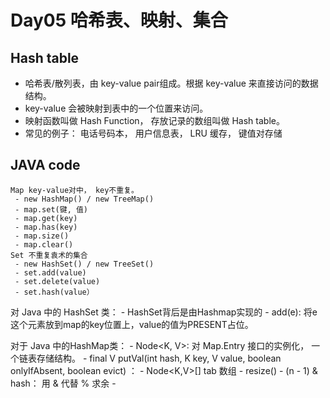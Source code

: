 # Day05 哈希表、映射、集合

##  Hash table
- 哈希表/散列表，由 key-value pair组成。根据 key-value 来直接访问的数据结构。
- key-value 会被映射到表中的一个位置来访问。
- 映射函数叫做 Hash Function， 存放记录的数组叫做 Hash table。
-  常见的例子： 电话号码本， 用户信息表， LRU 缓存， 键值对存储

## JAVA code
    Map key-value对中， key不重复。
     - new HashMap() / new TreeMap()  
     - map.set(键, 值)
     - map.get(key)  
     - map.has(key)  
     - map.size()  
     - map.clear()
    Set 不重复袁术的集合
     - new HashSet() / new TreeSet()  
     - set.add(value)  
     - set.delete(value)  
     - set.hash(value）
  对 Java 中的 HashSet 类：
    - HashSet背后是由Hashmap实现的
    - add(e): 将e这个元素放到map的key位置上，value的值为PRESENT占位。
  
  对于 Java 中的HashMap类：
    - Node<K, V>: 对 Map.Entry 接口的实例化， 一个链表存储结构。
    - final V putVal(int hash, K key, V value, boolean onlyIfAbsent, boolean evict) ：
      - Node<K,V>[] tab 数组
      - resize() 
      - (n - 1) & hash： 用 & 代替 % 求余
      - 
  
